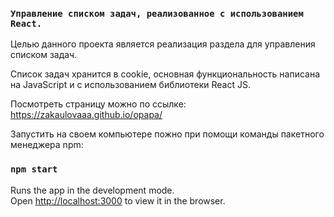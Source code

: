 ### `Управление списком задач, реализованное с использованием React.`


Целью данного проекта является реализация раздела для управления списком задач.

Список задач хранится в cookie, основная функциональность написана на JavaScript и с использованием библиотеки React JS.

Посмотреть страницу можно по ссылке: https://zakaulovaaa.github.io/opapa/

Запустить на своем компьютере пожно при помощи команды пакетного менеджера npm: 
### `npm start`

Runs the app in the development mode.<br />
Open [http://localhost:3000](http://localhost:3000) to view it in the browser.

